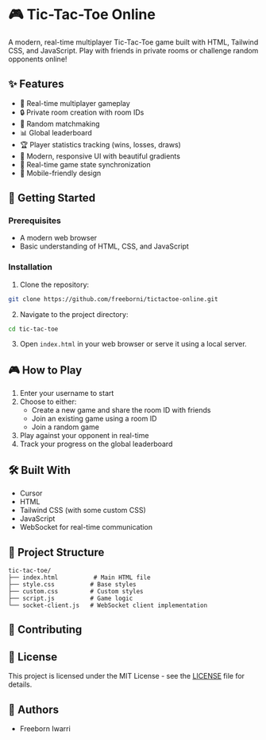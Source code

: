 # 🎮 Tic-Tac-Toe Online

A modern, real-time multiplayer Tic-Tac-Toe game built with HTML, Tailwind CSS, and JavaScript. Play with friends in private rooms or challenge random opponents online!

## ✨ Features

- 🎯 Real-time multiplayer gameplay
- 🔒 Private room creation with room IDs
- 👥 Random matchmaking
- 📊 Global leaderboard
- 🏆 Player statistics tracking (wins, losses, draws)
- 💫 Modern, responsive UI with beautiful gradients
- 🔄 Real-time game state synchronization
- 📱 Mobile-friendly design

## 🚀 Getting Started

### Prerequisites

- A modern web browser
- Basic understanding of HTML, CSS, and JavaScript

### Installation

1. Clone the repository:
```bash
git clone https://github.com/freeborni/tictactoe-online.git
```

2. Navigate to the project directory:
```bash
cd tic-tac-toe
```

3. Open `index.html` in your web browser or serve it using a local server.

## 🎮 How to Play

1. Enter your username to start
2. Choose to either:
   - Create a new game and share the room ID with friends
   - Join an existing game using a room ID
   - Join a random game
3. Play against your opponent in real-time
4. Track your progress on the global leaderboard

## 🛠️ Built With

- Cursor
- HTML
- Tailwind CSS (with some custom CSS)
- JavaScript
- WebSocket for real-time communication

## 📁 Project Structure

```
tic-tac-toe/
├── index.html          # Main HTML file
├── style.css          # Base styles
├── custom.css         # Custom styles
├── script.js          # Game logic
└── socket-client.js   # WebSocket client implementation
```

## 🤝 Contributing

## 📝 License

This project is licensed under the MIT License - see the [LICENSE](LICENSE) file for details.

## 👥 Authors

- Freeborn Iwarri
